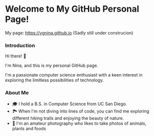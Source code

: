 # Welcome to My GitHub Personal Page!

My page: https://ygnina.github.io
(Sadly still under construcion)

### Introduction
Hi there! 👋 

I'm Nina, and this is my personal GitHub page. 

I'm a passionate computer science enthusiast with a keen interest in exploring the limitless possibilities of technology.

### About Me
- 🎓 I hold a B.S. in Computer Science from UC San Diego.
- 🏞️ When I'm not diving into lines of code, you can find me exploring different hiking trails and enjoying the beauty of nature.
- 📸 I'm an amateur photography who likes to take photos of animals, plants and foods
